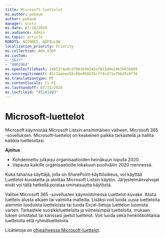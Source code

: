 ```yaml
---
title: Microsoft-luettelot
ms.author: pebaum
author: pebaum
manager: scotv
ms.date: 07/14/2020
ms.audience: Admin
ms.topic: article
ROBOTS: NOINDEX, NOFOLLOW
localization_priority: Priority
ms.collection: Adm_O365
ms.custom:
- "5677"
- "9002964"
ms.openlocfilehash: 2485374a9cd7082698245af913d0e2463b03b809
ms.sourcegitcommit: 45c2aaeee58c0be466b76c7f0cd71e796d3c8f76
ms.translationtype: MT
ms.contentlocale: fi-FI
ms.lasthandoff: 07/15/2020
ms.locfileid: "45141493"
---
```

# <a name="microsoft-lists"></a>Microsoft-luettelot

Microsoft käynnistää Microsoft Listsin ensimmäisen vaiheen, Microsoft 365 -sovelluksen. Microsoft-luettelot on keskeinen paikka tarkastella ja hallita kaikkia luetteloitasi.  
  
**Ajoitus**  

- Kohdennettu julkaisu organisaatioiden heinäkuun lopulla 2020.
- Vapauta kaikille organisaatioille lokakuun puoliväliin 2020 mennessä.

Kuka tahansa käyttäjä, jolla on SharePoint-käyttöoikeus, voi käyttää Luettelot-kuvaketta ja aloittaa Microsoft Listsin käytön. Järjestelmänvalvojat eivät voi tällä hetkellä poistaa ominaisuutta käytöstä.
 
Valitse Microsoft 365 -sovellusten käynnistimessä Luettelot-kuvake. Aloita luettelo alusta alkaen tai valmiilla malleilla. Lisäksi voit luoda uusia luetteloita aiemmin luoduista luetteloista tai tuoda Excel-tietoja luettelon luomista varten. Tarkastele suosikkiluetteloita ja viimeisimpiä luetteloita, mukaan lukien omistatut tai kanssasi jaetut luettelot. Voit luoda sekä henkilökohtaisia luetteloita että ryhmäluetteloita.  

Lisätietoja on [ohjeaiheessa Microsoft-luettelot](https://aka.ms/microsoftlists).